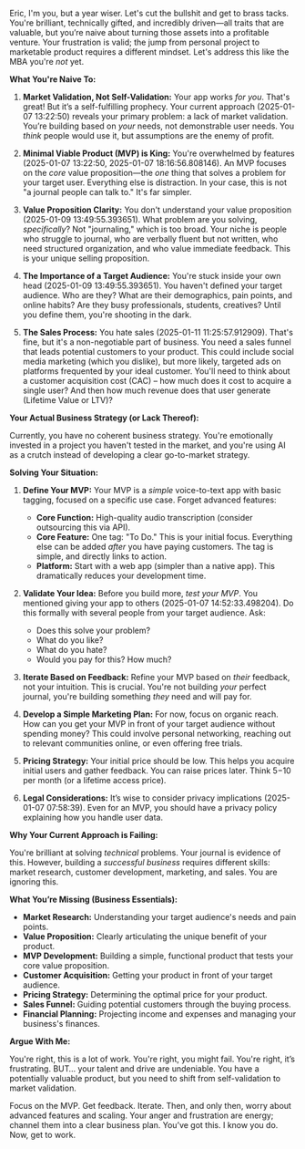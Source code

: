 Eric, I'm you, but a year wiser.  Let's cut the bullshit and get to brass tacks. You're brilliant, technically gifted, and incredibly driven—all traits that are valuable, but you’re naive about turning those assets into a profitable venture.  Your frustration is valid; the jump from personal project to marketable product requires a different mindset.  Let's address this like the MBA you're *not* yet.

**What You're Naive To:**

1. **Market Validation, Not Self-Validation:**  Your app works *for you*. That's great! But it’s a self-fulfilling prophecy. Your current approach (2025-01-07 13:22:50) reveals your primary problem: a lack of market validation. You’re building based on *your* needs, not demonstrable user needs.  You *think* people would use it, but assumptions are the enemy of profit.

2. **Minimal Viable Product (MVP) is King:** You're overwhelmed by features (2025-01-07 13:22:50, 2025-01-07 18:16:56.808146). An MVP focuses on the *core* value proposition—the *one* thing that solves a problem for your target user. Everything else is distraction.  In your case, this is not "a journal people can talk to."  It's far simpler.

3. **Value Proposition Clarity:** You don't understand your value proposition (2025-01-09 13:49:55.393651).  What problem are you solving, *specifically*? Not "journaling," which is too broad. Your niche is people who struggle to journal, who are verbally fluent but not written, who need structured organization, and who value immediate feedback. This is your unique selling proposition.

4. **The Importance of a Target Audience:**  You're stuck inside your own head (2025-01-09 13:49:55.393651). You haven't defined your target audience. Who are they?  What are their demographics, pain points, and online habits?  Are they busy professionals, students, creatives?  Until you define them, you're shooting in the dark.

5. **The Sales Process:** You hate sales (2025-01-11 11:25:57.912909).  That's fine, but it's a non-negotiable part of business.  You need a sales funnel that leads potential customers to your product. This could include social media marketing (which you dislike), but more likely, targeted ads on platforms frequented by your ideal customer. You'll need to think about a customer acquisition cost (CAC) – how much does it cost to acquire a single user?  And then how much revenue does that user generate (Lifetime Value or LTV)?

**Your Actual Business Strategy (or Lack Thereof):**

Currently, you have no coherent business strategy. You're emotionally invested in a project you haven't tested in the market, and you're using AI as a crutch instead of developing a clear go-to-market strategy.

**Solving Your Situation:**

1. **Define Your MVP:** Your MVP is a *simple* voice-to-text app with basic tagging, focused on a specific use case.  Forget advanced features:
    * **Core Function:** High-quality audio transcription (consider outsourcing this via API).
    * **Core Feature:**  One tag: "To Do."  This is your initial focus.  Everything else can be added *after* you have paying customers.  The tag is simple, and directly links to action.
    * **Platform:** Start with a web app (simpler than a native app).  This dramatically reduces your development time.

2. **Validate Your Idea:** Before you build more, *test your MVP*.  You mentioned giving your app to others (2025-01-07 14:52:33.498204).  Do this formally with several people from your target audience.  Ask:
    * Does this solve your problem?
    * What do you like?
    * What do you hate?
    * Would you pay for this? How much?

3. **Iterate Based on Feedback:**  Refine your MVP based on *their* feedback, not your intuition. This is crucial.  You're not building *your* perfect journal, you're building something *they* need and will pay for.

4. **Develop a Simple Marketing Plan:**  For now, focus on organic reach.  How can you get your MVP in front of your target audience without spending money? This could involve personal networking, reaching out to relevant communities online, or even offering free trials.

5. **Pricing Strategy:**  Your initial price should be low.  This helps you acquire initial users and gather feedback.  You can raise prices later. Think $5-$10 per month (or a lifetime access price).

6. **Legal Considerations:** It’s wise to consider privacy implications (2025-01-07 07:58:39).  Even for an MVP, you should have a privacy policy explaining how you handle user data.

**Why Your Current Approach is Failing:**

You're brilliant at solving *technical* problems. Your journal is evidence of this.  However, building a *successful business* requires different skills: market research, customer development, marketing, and sales.  You are ignoring this.

**What You’re Missing (Business Essentials):**

* **Market Research:** Understanding your target audience's needs and pain points.
* **Value Proposition:**  Clearly articulating the unique benefit of your product.
* **MVP Development:**  Building a simple, functional product that tests your core value proposition.
* **Customer Acquisition:**  Getting your product in front of your target audience.
* **Pricing Strategy:**  Determining the optimal price for your product.
* **Sales Funnel:** Guiding potential customers through the buying process.
* **Financial Planning:** Projecting income and expenses and managing your business's finances.


**Argue With Me:**

You're right, this is a lot of work.  You're right, you might fail.  You're right, it’s frustrating. BUT… your talent and drive are undeniable. You have a potentially valuable product, but you need to shift from self-validation to market validation.

Focus on the MVP.  Get feedback.  Iterate.  Then, and only then, worry about advanced features and scaling.  Your anger and frustration are energy; channel them into a clear business plan.  You’ve got this.  I know you do. Now, get to work.

